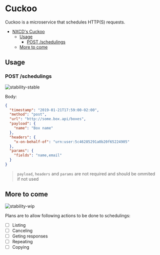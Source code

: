 Cuckoo
===

Cuckoo is a microservice that schedules HTTP(S) requests.

- [NXCD's Cuckoo](#nxcds-cuckoo)
  - [Usage](#usage)
    - [POST /schedulings](#post-schedulings)
  - [More to come](#more-to-come)

## Usage

### POST /schedulings
![stability-stable](https://img.shields.io/badge/stability-stable-green.svg?style=flat-square)

Body:
```json
{
  "timestamp": "2019-01-21T17:59:00-02:00",
  "method": "post",
  "url": "http://some.box.api/boxes",
  "payload": {
    "name": "Box name"
  },
  "headers": {
    "x-on-behalf-of": "urn:user:5c46285291a0b20f65224905"
  },
  "params": {
    "fields": "name,email"
  }
}
```

> `payload`, `headers` and `params` are not required and should be ommited if not used

## More to come

![stability-wip](https://img.shields.io/badge/stability-wip-red.svg?style=flat-square)

Plans are to allow following actions to be done to schedulings:
- [ ] Listing
- [ ] Canceling
- [ ] Geting responses
- [ ] Repeating
- [ ] Copying
